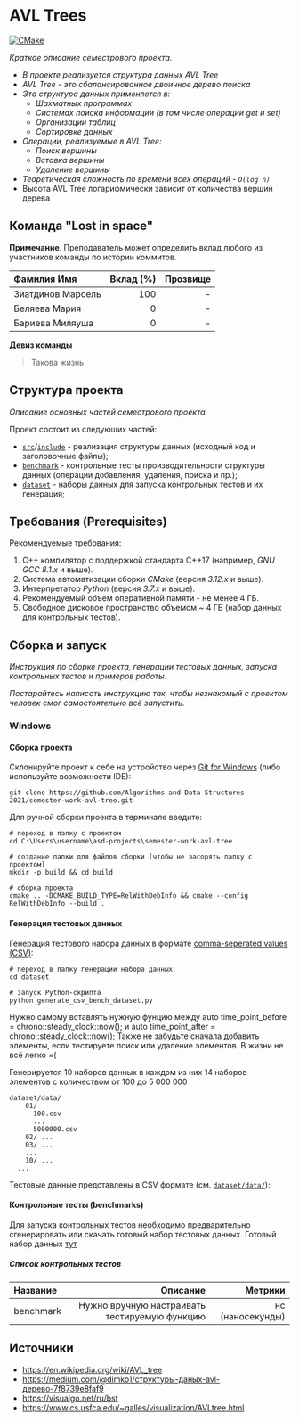 # AVL Trees

[![CMake](https://github.com/Algorithms-and-Data-Structures-2021/semester-work-avl-tree/actions/workflows/cmake.yml/badge.svg)](https://github.com/Algorithms-and-Data-Structures-2021/semester-work-avl-tree/actions/workflows/cmake.yml)


_Краткое описание семестрового проекта._

- _В проекте реализуется структура данных AVL Tree_
- _AVL Tree - это сбалансированное двоичное дерево поиска_
- _Эта структура данных применяется в:_
  - _Шахматных программах_
  - _Системах поиска информации (в том числе операции get и set)_
  - _Организации таблиц_
  - _Сортировке данных_
- _Операции, реализуемые в AVL Tree:_
  - _Поиск вершины_
  - _Вставка вершины_
  - _Удаление вершины_
- _Теоретическая сложность по времени всех операций - `O(log n)`_
- Высота AVL Tree логарифмически зависит от количества вершин дерева 

## Команда "Lost in space"

**Примечание**. Преподаватель может определить вклад любого из участников команды по истории коммитов.

| Фамилия Имя   | Вклад (%) | Прозвище              |
| :---          |   ---:    |  ---:                 |
| Зиатдинов Марсель   | 100        |  -               |
| Беляева Мария   | 0        |  - |
| Бариева Миляуша   | 0        |  -         |

**Девиз команды**
> Такова жизнь

## Структура проекта

_Описание основных частей семестрового проекта._

Проект состоит из следующих частей:

- [`src`](src)/[`include`](include) - реализация структуры данных (исходный код и заголовочные файлы);
- [`benchmark`](benchmark) - контрольные тесты производительности структуры данных (операции добавления, удаления,
  поиска и пр.);
- [`dataset`](dataset) - наборы данных для запуска контрольных тестов и их генерация;

## Требования (Prerequisites)

Рекомендуемые требования:

1. С++ компилятор c поддержкой стандарта C++17 (например, _GNU GCC 8.1.x_ и выше).
2. Система автоматизации сборки _CMake_ (версия _3.12.x_ и выше).
3. Интерпретатор _Python_ (версия _3.7.x_ и выше).
4. Рекомендуемый объем оперативной памяти - не менее 4 ГБ.
5. Свободное дисковое пространство объемом ~ 4 ГБ (набор данных для контрольных тестов).

## Сборка и запуск

_Инструкция по сборке проекта, генерации тестовых данных, запуска контрольных тестов и примеров работы._

_Постарайтесь написать инструкцию так, чтобы незнакомый с проектом человек смог самостоятельно всё запустить._

### Windows

#### Сборка проекта

Склонируйте проект к себе на устройство через [Git for Windows](https://gitforwindows.org/) (либо используйте
возможности IDE):

```shell
git clone https://github.com/Algorithms-and-Data-Structures-2021/semester-work-avl-tree.git
```

Для ручной сборки проекта в терминале введите:

```shell
# переход в папку с проектом
cd C:\Users\username\asd-projects\semester-work-avl-tree

# создание папки для файлов сборки (чтобы не засорять папку с проектом) 
mkdir -p build && cd build 

# сборка проекта
cmake .. -DCMAKE_BUILD_TYPE=RelWithDebInfo && cmake --config RelWithDebInfo --build . 
```

#### Генерация тестовых данных

Генерация тестового набора данных в
формате [comma-seperated values (CSV)](https://en.wikipedia.org/wiki/Comma-separated_values):

```shell
# переход в папку генерации набора данных
cd dataset

# запуск Python-скрипта
python generate_csv_bench_dataset.py
```
Нужно самому вставлять нужную фунцию между  auto time_point_before = chrono::steady_clock::now(); и auto time_point_after = chrono::steady_clock::now();
Также не забудьте сначала добавить элементы, если тестируете поиск или удаление элементов. В жизни не всё легко =(

Генерируется 10 наборов данных в каждом из них 14 наборов элементов с количеством от 100 до 5 000 000

```shell
dataset/data/
    01/
      100.csv
      ...
      5000000.csv
    02/ ...
    03/ ...
    ...
    10/ ...
  ...
```

Тестовые данные представлены в CSV формате (см.
[`dataset/data/`](dataset/data/)):

#### Контрольные тесты (benchmarks)

Для запуска контрольных тестов необходимо предварительно сгенерировать или скачать готовый набор тестовых данных.
Готовый набор данных [тут](https://drive.google.com/drive/folders/1X9auTKFMrrTgqOWRmLaYIPguVJDTEtD9)

##### Список контрольных тестов

|Название                  | Описание    | Метрики         |
| :---          |   ---:    |  ---:                 |
|benchmark      | Нужно вручную настраивать тестируемую функцию | нс (наносекунды)
 

## Источники

- https://en.wikipedia.org/wiki/AVL_tree
- https://medium.com/@dimko1/структуры-даных-avl-дерево-7f8739e8faf9
- https://visualgo.net/ru/bst
- https://www.cs.usfca.edu/~galles/visualization/AVLtree.html

